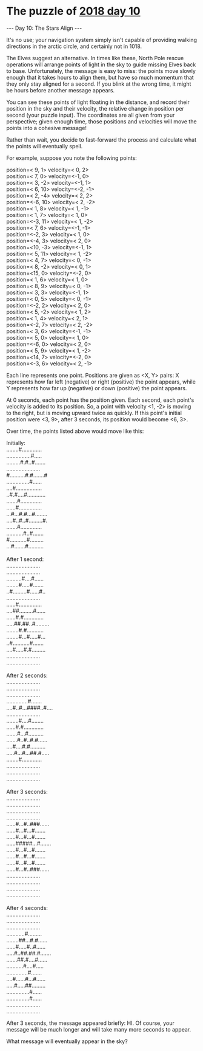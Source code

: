 # The puzzle of [2018 day 10](https://adventofcode.com/2018/day/10)

--- Day 10: The Stars Align ---

It's no use; your navigation system simply isn't capable of providing walking directions in the arctic circle, and certainly not in 1018.

The Elves suggest an alternative. In times like these, North Pole rescue operations will arrange points of light in the sky to guide missing Elves back to base. Unfortunately, the message is easy to miss: the points move slowly enough that it takes hours to align them, but have so much momentum that they only stay aligned for a second. If you blink at the wrong time, it might be hours before another message appears.

You can see these points of light floating in the distance, and record their position in the sky and their velocity, the relative change in position per second (your puzzle input). The coordinates are all given from your perspective; given enough time, those positions and velocities will move the points into a cohesive message!

Rather than wait, you decide to fast-forward the process and calculate what the points will eventually spell.

For example, suppose you note the following points:

position=< 9,  1> velocity=< 0,  2>\
position=< 7,  0> velocity=<-1,  0>\
position=< 3, -2> velocity=<-1,  1>\
position=< 6, 10> velocity=<-2, -1>\
position=< 2, -4> velocity=< 2,  2>\
position=<-6, 10> velocity=< 2, -2>\
position=< 1,  8> velocity=< 1, -1>\
position=< 1,  7> velocity=< 1,  0>\
position=<-3, 11> velocity=< 1, -2>\
position=< 7,  6> velocity=<-1, -1>\
position=<-2,  3> velocity=< 1,  0>\
position=<-4,  3> velocity=< 2,  0>\
position=<10, -3> velocity=<-1,  1>\
position=< 5, 11> velocity=< 1, -2>\
position=< 4,  7> velocity=< 0, -1>\
position=< 8, -2> velocity=< 0,  1>\
position=<15,  0> velocity=<-2,  0>\
position=< 1,  6> velocity=< 1,  0>\
position=< 8,  9> velocity=< 0, -1>\
position=< 3,  3> velocity=<-1,  1>\
position=< 0,  5> velocity=< 0, -1>\
position=<-2,  2> velocity=< 2,  0>\
position=< 5, -2> velocity=< 1,  2>\
position=< 1,  4> velocity=< 2,  1>\
position=<-2,  7> velocity=< 2, -2>\
position=< 3,  6> velocity=<-1, -1>\
position=< 5,  0> velocity=< 1,  0>\
position=<-6,  0> velocity=< 2,  0>\
position=< 5,  9> velocity=< 1, -2>\
position=<14,  7> velocity=<-2,  0>\
position=<-3,  6> velocity=< 2, -1>

Each line represents one point. Positions are given as <X, Y> pairs: X represents how far left (negative) or right (positive) the point appears, while Y represents how far up (negative) or down (positive) the point appears.

At 0 seconds, each point has the position given. Each second, each point's velocity is added to its position. So, a point with velocity <1, -2> is moving to the right, but is moving upward twice as quickly. If this point's initial position were <3, 9>, after 3 seconds, its position would become <6, 3>.

Over time, the points listed above would move like this:

Initially:\
........#.............\
................#.....\
.........#.#..#.......\
......................\
#..........#.#.......#\
...............#......\
....#.................\
..#.#....#............\
.......#..............\
......#...............\
...#...#.#...#........\
....#..#..#.........#.\
.......#..............\
...........#..#.......\
#...........#.........\
...#.......#..........\
\
After 1 second:\
......................\
......................\
..........#....#......\
........#.....#.......\
..#.........#......#..\
......................\
......#...............\
....##.........#......\
......#.#.............\
.....##.##..#.........\
........#.#...........\
........#...#.....#...\
..#...........#.......\
....#.....#.#.........\
......................\
......................\
\
After 2 seconds:\
......................\
......................\
......................\
..............#.......\
....#..#...####..#....\
......................\
........#....#........\
......#.#.............\
.......#...#..........\
.......#..#..#.#......\
....#....#.#..........\
.....#...#...##.#.....\
........#.............\
......................\
......................\
......................\
\
After 3 seconds:\
......................\
......................\
......................\
......................\
......#...#..###......\
......#...#...#.......\
......#...#...#.......\
......#####...#.......\
......#...#...#.......\
......#...#...#.......\
......#...#...#.......\
......#...#..###......\
......................\
......................\
......................\
......................\
\
After 4 seconds:\
......................\
......................\
......................\
............#.........\
........##...#.#......\
......#.....#..#......\
.....#..##.##.#.......\
.......##.#....#......\
...........#....#.....\
..............#.......\
....#......#...#......\
.....#.....##.........\
...............#......\
...............#......\
......................\
......................

After 3 seconds, the message appeared briefly: HI. Of course, your message will be much longer and will take many more seconds to appear.

What message will eventually appear in the sky?